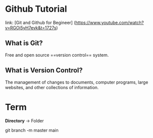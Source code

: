 # Github Tutorial
link: [Git and Github for Begineer] (https://www.youtube.com/watch?v=RGOj5yH7evk&t=1727s)

## What is Git?
Free and open source ==version control== system.

## What is Version Control?
The management of changes to documents, computer programs, large websites, and other collections of information.

# Term
**Directory** &rarr; <span sytle="color: oragne;">Folder</span>


git branch -m master main